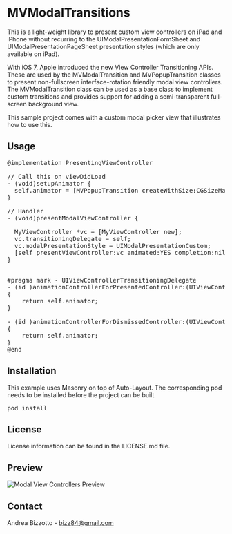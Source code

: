 MVModalTransitions
=======================================================

This is a light-weight library to present custom view controllers on iPad and iPhone without recurring to the UIModalPresentationFormSheet and UIModalPresentationPageSheet presentation styles (which are only available on iPad).

With iOS 7, Apple introduced the new View Controller Transitioning APIs. These are used by the MVModalTransition and MVPopupTransition classes to present non-fullscreen interface-rotation friendly modal view controllers.
The MVModalTransition class can be used as a base class to implement custom transitions and provides support for adding a semi-transparent full-screen background view.

This sample project comes with a custom modal picker view that illustrates how to use this.

Usage
-------------------------------------------------------

<pre>
@implementation PresentingViewController

// Call this on viewDidLoad
- (void)setupAnimator {
  self.animator = [MVPopupTransition createWithSize:CGSizeMake(300, 300) dimBackground:YES shouldDismissOnBackgroundViewTap:NO delegate:nil];
}

// Handler
- (void)presentModalViewController {

  MyViewController *vc = [MyViewController new];
  vc.transitioningDelegate = self;
  vc.modalPresentationStyle = UIModalPresentationCustom;
  [self presentViewController:vc animated:YES completion:nil];  
}


#pragma mark - UIViewControllerTransitioningDelegate
- (id <UIViewControllerAnimatedTransitioning>)animationControllerForPresentedController:(UIViewController *)presented presentingController:(UIViewController *)presenting sourceController:(UIViewController *)source
{
    return self.animator;
}

- (id <UIViewControllerAnimatedTransitioning>)animationControllerForDismissedController:(UIViewController *)dismissed
{
    return self.animator;
}
@end
</pre>

Installation
-------------------------------------------------------

This example uses Masonry on top of Auto-Layout. The corresponding pod needs to be installed before the project can be built.

<pre>
pod install
</pre>

License
-------------------------------------------------------
License information can be found in the LICENSE.md file.

Preview
-------------------------------------------------------

![Modal View Controllers Preview](https://github.com/bizz84/MVModalTransitions/raw/master/Screenshots/ModalPortrait.png "Modal View Controllers Preview")

Contact
-------------------------------------------------------
Andrea Bizzotto - <bizz84@gmail.com>
